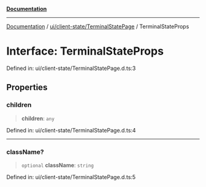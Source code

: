 [**Documentation**](../../../../index.md)

***

[Documentation](../../../../index.md) / [ui/client-state/TerminalStatePage](../index.md) / TerminalStateProps

# Interface: TerminalStateProps

Defined in: ui/client-state/TerminalStatePage.d.ts:3

## Properties

### children

> **children**: `any`

Defined in: ui/client-state/TerminalStatePage.d.ts:4

***

### className?

> `optional` **className**: `string`

Defined in: ui/client-state/TerminalStatePage.d.ts:5
